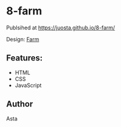 # 8-farm

Publsihed at https://juosta.github.io/8-farm/

Design: [Farm](https://cdn.dribbble.com/users/1105352/screenshots/7286604/media/a11ac0c70f65e0e967c06c6a5361523a.png)

## Features:
- HTML
- CSS
- JavaScript

## Author
Asta
